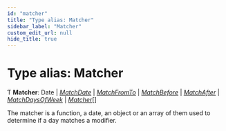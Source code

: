 ```yaml
---
id: "matcher"
title: "Type alias: Matcher"
sidebar_label: "Matcher"
custom_edit_url: null
hide_title: true
---
```


# Type alias: Matcher

Ƭ **Matcher**: Date \| [*MatchDate*](matchdate.md) \| [*MatchFromTo*](matchfromto.md) \| [*MatchBefore*](matchbefore.md) \| [*MatchAfter*](matchafter.md) \| [*MatchDaysOfWeek*](matchdaysofweek.md) \| [*Matcher*](matcher.md)[]

The matcher is a function, a date, an object or an array of them used to
determine if a day matches a modifier.
